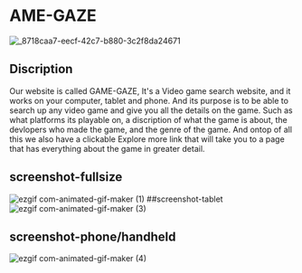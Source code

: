 # AME-GAZE
![_8718caa7-eecf-42c7-b880-3c2f8da24671](https://github.com/bragonese1/game-gaze/assets/148402227/97a52b0c-b9e0-4b8d-8fe6-e2942b4e64b5)
## Discription
Our website is called GAME-GAZE, It's a Video game search website, and it works on your computer, tablet and phone. And its purpose is to be able to search up any video game and give
you all the details on the game. Such as what platforms its playable on, a discription of what the game is about, the devlopers who made the game, and the genre of the game. And 
ontop of all this we also have a clickable Explore more link that will take you to a page that has everything about the game in greater detail.
## screenshot-fullsize
![ezgif com-animated-gif-maker (1)](https://github.com/bragonese1/game-gaze/assets/148402227/4a5ea3b3-69bc-4d42-8593-2bcf78960ec2)
##screenshot-tablet
![ezgif com-animated-gif-maker (3)](https://github.com/bragonese1/game-gaze/assets/148402227/27587f8d-cf19-487f-b55d-ba31f2b2756e)
## screenshot-phone/handheld
![ezgif com-animated-gif-maker (4)](https://github.com/bragonese1/game-gaze/assets/148402227/dcf216a1-f080-4646-b875-67879076d0f9)
